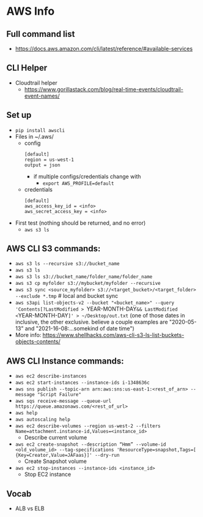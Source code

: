 # AWS Info

## Full command list
* https://docs.aws.amazon.com/cli/latest/reference/#available-services

## CLI Helper
* Cloudtrail helper
  * https://www.gorillastack.com/blog/real-time-events/cloudtrail-event-names/

## Set up
* `pip install awscli`
* Files in ~/.aws/
  * config
    ```
    [default]
    region = us-west-1
    output = json
    ```
    * if multiple configs/credentials change with
      * `export AWS_PROFILE=default`
  * credentials
    ```
    [default]
    aws_access_key_id = <info>
    aws_secret_access_key = <info>
    ```
* First test (nothing should be returned, and no error)
  * `aws s3 ls`

## AWS CLI S3 commands:
* `aws s3 ls --recursive s3://bucket_name`
* `aws s3 ls`
* `aws s3 ls s3://bucket_name/folder_name/folder_name`
* `aws s3 cp myfolder s3://mybucket/myfolder --recursive`
* `aws s3 sync <source_myfolder> s3://<target_bucket>/<target_folder> --exclude *.tmp`  # local and bucket sync
* `aws s3api list-objects-v2 --bucket "<bucket_name>" --query 'Contents[?LastModified > `YEAR-MONTH-DAY` && LastModified < `YEAR-MONTH-DAY`]' > ~/Desktop/out.txt` (one of those dates in inclusive, the other exclusive. believe a couple examples are "2020-05-13" and "2021-16-08:...somekind of date time")
* More info: https://www.shellhacks.com/aws-cli-s3-ls-list-buckets-objects-contents/

## AWS CLI Instance commands:
* `aws ec2 describe-instances`
* `aws ec2 start-instances --instance-ids i-1348636c`
* `aws sns publish --topic-arn arn:aws:sns:us-east-1:<rest_of_arn> --message "Script Failure"`
* `aws sqs receive-message --queue-url https://queue.amazonaws.com/<rest_of_url>`
* `aws help`
* `aws autoscaling help`
* `aws ec2 describe-volumes --region us-west-2 --filters Name=attachment.instance-id,Values=<instance_id>`
  * Describe current volume
* `aws ec2 create-snapshot --description “Hmm” --volume-id <old_volume_id> --tag-specifications 'ResourceType=snapshot,Tags=[ {Key=Creator,Value=JAFaas}]' --dry-run`
  * Create Snapshot volume
* `aws ec2 stop-instances --instance-ids <instance_id>`
  * Stop EC2 instance

## Vocab
* ALB vs ELB
